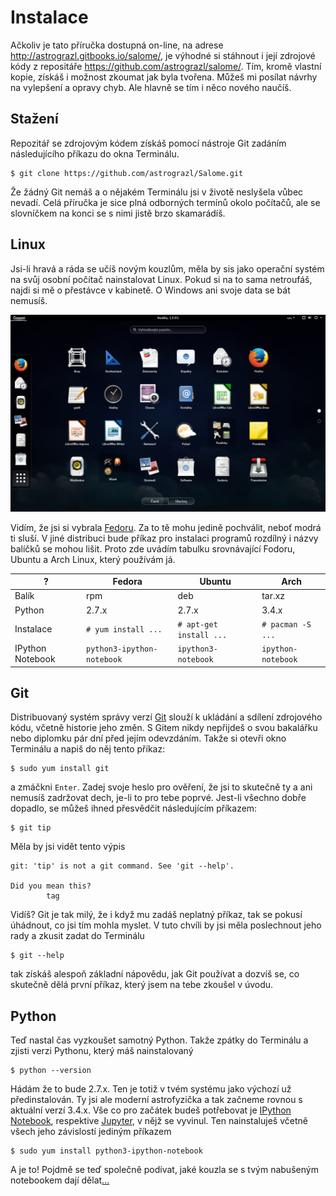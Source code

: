 # Instalace

Ačkoliv je tato příručka dostupná on-line, na adrese 
<http://astrograzl.gitbooks.io/salome/>, je výhodné si stáhnout i její 
zdrojové kódy z repositáře <https://github.com/astrograzl/salome/>. 
Tím, kromě vlastní kopie, získáš i možnost zkoumat jak byla tvořena. 
Můžeš mi posílat návrhy na vylepšení a opravy chyb. Ale hlavně se tím i 
něco nového naučíš.


## Stažení

Repozitář se zdrojovým kódem získáš pomocí nástroje Git zadáním 
následujícího příkazu do okna Terminálu.

	$ git clone https://github.com/astrograzl/Salome.git

Že žádný Git nemáš a o nějakém Terminálu jsi v životě neslyšela vůbec 
nevadí. Celá příručka je sice plná odborných termínů okolo počítačů, 
ale se slovníčkem na konci se s nimi jistě brzo skamarádíš.


## Linux

Jsi-li hravá a ráda se učíš novým kouzlům, měla by sis jako operační 
systém na svůj osobní počítač nainstalovat Linux. Pokud si na to sama 
netroufáš, najdi si mě o přestávce v kabinetě. O Windows ani svoje data 
se bát nemusíš.

![Fedora](screenshots/fedora.png)

Vidím, že jsi si vybrala [Fedoru](https://getfedora.org). Za to tě mohu 
jedině pochválit, neboť modrá ti sluší. V jiné distribuci bude příkaz 
pro instalaci programů rozdílný i názvy balíčků se mohou lišit. Proto 
zde uvádím tabulku srovnávající Fodoru, Ubuntu a Arch Linux, který 
používám já.

| ? | Fedora | Ubuntu | Arch |
|---|--------|--------|------| 
| Balík | rpm |  deb | tar.xz |
| Python | 2.7.x | 2.7.x | 3.4.x |
| Instalace | `# yum install ...` | `# apt-get install ...` | `# pacman -S ...` |
| IPython Notebook | `python3-ipython-notebook` | `ipython3-notebook` | `ipython-notebook` |


## Git

Distribuovaný systém správy verzí [Git](https://git-scm.org) slouží k 
ukládání a sdílení zdrojového kódu, včetně historie jeho změn. S Gitem 
nikdy nepřijdeš o svou bakalářku nebo diplomku pár dní před jejím 
odevzdáním. Takže si otevři okno Terminálu a napiš do něj tento příkaz:

	$ sudo yum install git

a zmáčkni `Enter`. Zadej svoje heslo pro ověření, že jsi to skutečně ty 
a ani nemusíš zadržovat dech, je-li to pro tebe poprvé. Jest-li všechno 
dobře dopadlo, se můžeš ihned přesvědčit následujícím příkazem:

	$ git tip

Měla by jsi vidět tento výpis

```
git: 'tip' is not a git command. See 'git --help'.

Did you mean this?
        tag
```

Vidíš? Git je tak milý, že i když mu zadáš neplatný příkaz, tak se 
pokusí úhádnout, co jsi tím mohla myslet. V tuto chvíli by jsi měla 
poslechnout jeho rady a zkusit zadat do Terminálu

	$ git --help

tak získáš alespoň základní nápovědu, jak Git používat a dozvíš se, co 
skutečně dělá první příkaz, který jsem na tebe zkoušel v úvodu.


## Python

Teď nastal čas vyzkoušet samotný Python. Takže zpátky do Terminálu a 
zjisti verzi Pythonu, který máš nainstalovaný

	$ python --version

Hádám že to bude 2.7.x. Ten je totiž v tvém systému jako výchozí už 
předinstalován. Ty jsi ale moderní astrofyzička a tak začneme rovnou s 
aktuální verzí 3.4.x. Vše co pro začátek budeš potřebovat je
[IPython Notebook](http://ipython.org/notebook.html), respektive 
[Jupyter](https://jupyter.org), v nějž se vyvinul. Ten nainstaluješ 
včetně všech jeho závislostí jediným příkazem

	$ sudo yum install python3-ipython-notebook

A je to! Pojdmě se teď společně podívat, jaké kouzla se s tvým 
nabušeným notebookem dají dělat[...](NOTEBOOK.md)
